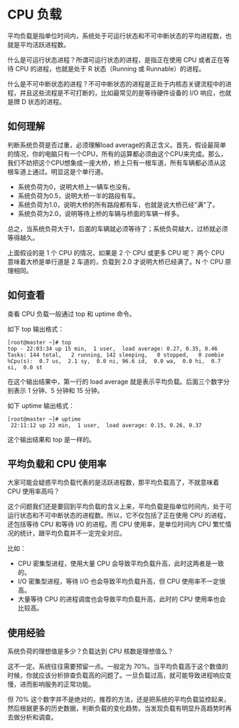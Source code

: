 # CPU 负载

平均负载是指单位时间内，系统处于可运行状态和不可中断状态的平均进程数，也就是平均活跃进程数。

什么是可运行状态进程？所谓可运行状态的进程，是指正在使用 CPU 或者正在等待 CPU 的进程，也就是处于 R 状态（Running 或 Runnable）的进程。

什么是不可中断状态的进程？不可中断状态的进程是正处于内核态关键流程中的进程，并且这些流程是不可打断的，比如最常见的是等待硬件设备的 I/O 响应，也就是牌 D 状态的进程。

## 如何理解

判断系统负荷是否过重，必须理解load average的真正含义。首先，假设最简单的情况，你的电脑只有一个CPU，所有的运算都必须由这个CPU来完成。那么，我们不妨把这个CPU想象成一座大桥，桥上只有一根车道，所有车辆都必须从这根车道上通过。明显这是个单行道。

+ 系统负荷为0，说明大桥上一辆车也没有。
+ 系统负荷为0.5，说明大桥一半的路段有车。
+ 系统负荷为1.0，说明大桥的所有路段都有车，也就是说大桥已经"满"了。
+ 系统负荷为2.0，说明等待上桥的车辆与桥面的车辆一样多。

总之，当系统负荷大于1，后面的车辆就必须等待了；系统负荷越大，过桥就必须等得越久。

上面假设的是 1 个 CPU 的情况，如果是 2 个 CPU 或更多 CPU 呢？ 两个 CPU 意味着大桥是单行道是 2 车道的，负载到 2.0 才说明大桥已经满了。N 个 CPU 原理相同。

## 如何查看

查看 CPU 负载一般通过 top 和 uptime 命令。

如下 top 输出格式：

```
[root@master ~]# top
top - 22:03:34 up 15 min,  1 user,  load average: 0.27, 0.35, 0.46
Tasks: 144 total,   2 running, 142 sleeping,   0 stopped,   0 zombie
%Cpu(s):  0.7 us,  2.1 sy,  0.0 ni, 96.6 id,  0.0 wa,  0.0 hi,  0.7 si,  0.0 st
```

在这个输出结果中，第一行的 load average 就是表示平均负载。后面三个数字分别表示 1 分钟、5 分钟和 15 分钟。

如下 uptime 输出格式：

```
[root@master ~]# uptime
 22:11:12 up 22 min,  1 user,  load average: 0.15, 0.26, 0.37
```

这个输出结果和 top 是一样的。

## 平均负载和 CPU 使用率

大家可能会疑惑平均负载代表的是活跃进程数，那平均负载高了，不就意味着 CPU 使用率高吗？

这个问题我们还是要回到平均负载的含义上来，平均负载是指单位时间内，处于可运行状态和不可中断状态的进程数。所以，它不仅包括了正在使用 CPU 的进程，还包括等待 CPU 和等待 I/O 的进程。而 CPU 使用率，是单位时间内 CPU 繁忙情况的统计，跟平均负载并不一定完全对应。

比如：

+ CPU 密集型进程，使用大量 CPU 会导致平均负载升高，此时这两者是一致的。
+ I/O 密集型进程，等待 I/O 也会导致平均负载升高，但 CPU 使用率不一定很高。
+ 大量等待 CPU 的进程调度也会导致平均负载升高，此时的 CPU 使用率也会比较高。

## 使用经验

系统负荷的理想值是多少？负载达到 CPU 核数是理想值么？

这不一定。系统往往需要预留一点。一般定为 70%。当平均负载高于这个数值的时候，你就应该分析排查负载高的问题了。一旦负载过高，就可能导致进程响应变慢，进而影响服务的正常功能。

但 70% 这个数字并不是绝对的，推荐的方法，还是把系统的平均负载监控起来，然后根据更多的历史数据，判断负载的变化趋势。当发现负载有明显升高趋势时再去做分析和调查。
